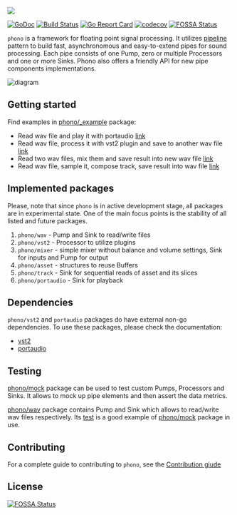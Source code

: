 ![](phono.png)

[![GoDoc](https://godoc.org/github.com/pipelined/phono?status.svg)](https://godoc.org/github.com/pipelined/phono)
[![Build Status](https://travis-ci.org/dudk/phono.svg?branch=master)](https://travis-ci.org/dudk/phono)
[![Go Report Card](https://goreportcard.com/badge/github.com/pipelined/phono)](https://goreportcard.com/report/github.com/pipelined/phono)
[![codecov](https://codecov.io/gh/dudk/phono/branch/master/graph/badge.svg)](https://codecov.io/gh/dudk/phono)
[![FOSSA Status](https://app.fossa.io/api/projects/git%2Bgithub.com%2Fdudk%2Fphono.svg?type=shield)](https://app.fossa.io/projects/git%2Bgithub.com%2Fdudk%2Fphono?ref=badge_shield)

`phono` is a framework for floating point signal processing. It utilizes [pipeline](https://blog.golang.org/pipelines) pattern to build fast, asynchronomous and easy-to-extend pipes for sound processing. Each pipe consists of one Pump, zero or multiple Processors and one or more Sinks. Phono also offers a friendly API for new pipe components implementations.

![diagram](https://dudk.github.io/post/lets-go/pipe_diagram.png)

## Getting started

Find examples in [phono/_example](https://github.com/pipelined/phono/blob/master/_example) package:

* Read wav file and play it with portaudio [link](https://github.com/pipelined/phono/blob/master/_example/example1.go)
* Read wav file, process it with vst2 plugin and save to another wav file [link](https://github.com/pipelined/phono/blob/master/_example/example2.go)
* Read two wav files, mix them and save result into new wav file [link](https://github.com/pipelined/phono/blob/master/_example/example3.go)
* Read wav file, sample it, compose track, save result into wav file [link](https://github.com/pipelined/phono/blob/master/_example/example4.go)

## Implemented packages

Please, note that since `phono` is in active development stage, all packages are in experimental state. One of the main focus points is the stability of all listed and future packages.

1. `phono/wav` - Pump and Sink to read/write files
2. `phono/vst2` - Processor to utilize plugins
3. `phono/mixer` - simple mixer without balance and volume settings, Sink for inputs and Pump for output
4. `phono/asset` - structures to reuse Buffers
5. `phono/track` - Sink for sequential reads of asset and its slices
6. `phono/portaudio` - Sink for playback

## Dependencies

`phono/vst2` and `portaudio` packages do have external non-go dependencies. To use these packages, please check the documentation:

* [vst2](https://github.com/dudk/vst2#dependencies)
* [portaudio](https://github.com/gordonklaus/portaudio#portaudio)

## Testing

[phono/mock](https://godoc.org/github.com/pipelined/phono/mock) package can be used to test custom Pumps, Processors and Sinks. It allows to mock up pipe elements and then assert the data metrics.

[phono/wav](https://godoc.org/github.com/pipelined/phono/wav) package contains Pump and Sink which allows to read/write wav files respectively. Its [test](https://github.com/pipelined/phono/blob/master/wav/wav_test.go) is a good example of [phono/mock](https://godoc.org/github.com/pipelined/phono/mock) package in use.

## Contributing

For a complete guide to contributing to `phono`, see the [Contribution giude](https://github.com/pipelined/phono/blob/master/CONTRIBUTING.md)


## License
[![FOSSA Status](https://app.fossa.io/api/projects/git%2Bgithub.com%2Fdudk%2Fphono.svg?type=large)](https://app.fossa.io/projects/git%2Bgithub.com%2Fdudk%2Fphono?ref=badge_large)
